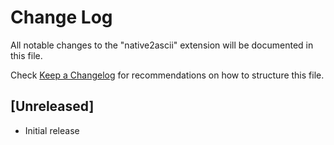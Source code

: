 # Change Log

All notable changes to the "native2ascii" extension will be documented in this file.

Check [Keep a Changelog](http://keepachangelog.com/) for recommendations on how to structure this file.

## [Unreleased]

- Initial release
